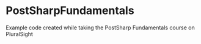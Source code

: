 # PostSharpFundamentals
Example code created while taking the PostSharp Fundamentals course on PluralSight

